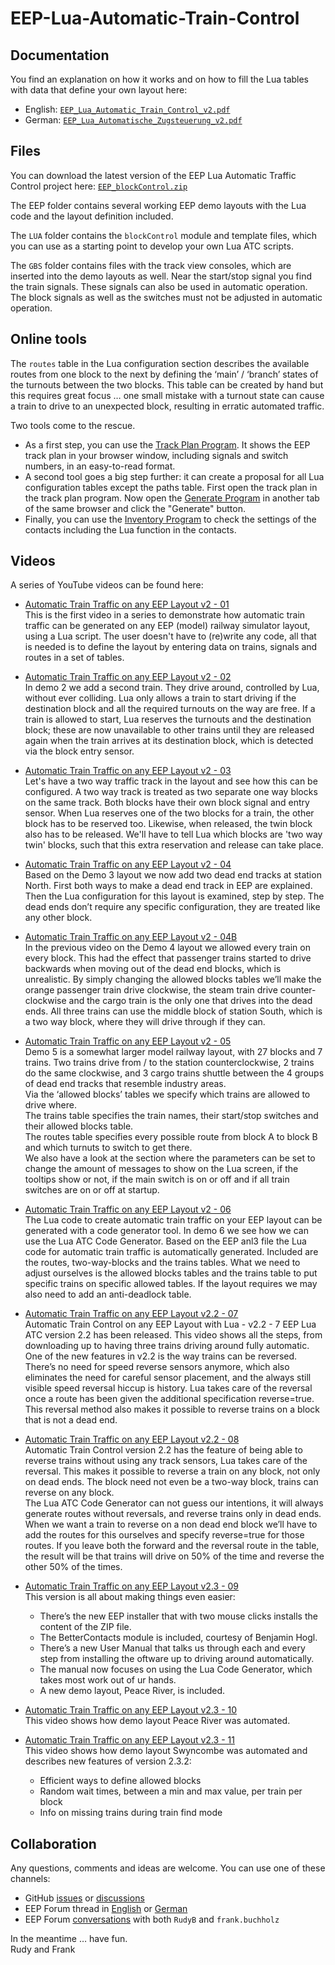 # EEP-Lua-Automatic-Train-Control

## Documentation

You find an explanation on how it works and on how to fill the Lua tables with data that define your own layout here:

- English: [`EEP_Lua_Automatic_Train_Control_v2.pdf`](https://github.com/FrankBuchholz/EEP-LUA-Automatic-Train-Control/blob/main/blockControl_v2/EEP_LUA_Automatic_Train_Control_v2.pdf)
- German: [`EEP_Lua_Automatische_Zugsteuerung_v2.pdf`](https://github.com/FrankBuchholz/EEP-LUA-Automatic-Train-Control/blob/main/blockControl_v2/EEP_LUA_Automatische_Zugsteuerung_v2.pdf)

## Files

You can download the latest version of the EEP Lua Automatic Traffic Control project here:
[`EEP_blockControl.zip`](https://github.com/FrankBuchholz/EEP-LUA-Automatic-Train-Control/releases/latest/download/EEP_blockControl.zip)

The EEP folder contains several working EEP demo layouts with the Lua code and the layout definition included.

The `LUA` folder contains the `blockControl` module and template files, which you can use as a starting point to develop your own Lua ATC scripts.

The `GBS` folder contains files with the track view consoles, which are inserted into the demo layouts as well.
Near the start/stop signal you find the train signals. These signals can also be used in automatic operation.
The block signals as well as the switches must not be adjusted in automatic operation.

## Online tools

The `routes` table in the Lua configuration section describes the available routes from one block to the next by defining the ‘main’ / ‘branch’ states of the turnouts between the two blocks. This table can be created by hand but this requires great focus … one small mistake with a turnout state can cause a train to drive to an unexpected block, resulting in erratic automated traffic.

Two tools come to the rescue.

- As a first step, you can use the [Track Plan Program](https://frankbuchholz.github.io/EEP_convert_anl3_file/EEP_Gleisplan.html). It shows the EEP track plan in your browser window, including signals and switch numbers, in an easy-to-read format.
- A second tool goes a big step further: it can create a proposal for all Lua configuration tables except the paths table. First open the track plan in the track plan program. Now open the [Generate Program](https://frankbuchholz.github.io/EEP_convert_anl3_file/EEP_blockControl.html) in another tab of the same browser and click the "Generate" button.
- Finally, you can use the [Inventory Program](https://frankbuchholz.github.io/EEP_convert_anl3_file/EEP_Inventar.html) to check the settings of the contacts including the Lua function in the contacts.

## Videos

A series of YouTube videos can be found here:

- [Automatic Train Traffic on any EEP Layout v2 - 01](https://www.youtube.com/watch?v=6X1fmBAHgpY&ab_channel=Rudysmodelrailway)  
This is the first video in a series to demonstrate how automatic train traffic can be generated on any EEP (model) railway simulator layout, using a Lua script. The user doesn't have to (re)write any code, all that is needed is to define the layout by entering data on trains, signals and routes in a set of tables.

- [Automatic Train Traffic on any EEP Layout v2 - 02](https://www.youtube.com/watch?v=qEFNnP-s14c&ab_channel=Rudysmodelrailway)  
In demo 2 we add a second train. They drive around, controlled by Lua, without ever colliding. Lua only allows a train to start driving if the destination block and all the required turnouts on the way are free. If a train is allowed to start, Lua reserves the turnouts and the destination block; these are now unavailable to other trains until they are released again when the train arrives at its destination block, which is detected via the block entry sensor.

- [Automatic Train Traffic on any EEP Layout v2 - 03](https://www.youtube.com/watch?v=YouDOfVNHgk&ab_channel=Rudysmodelrailway)  
Let's have a two way traffic track in the layout and see how this can be configured.
A two way track is treated as two separate one way blocks on the same track. Both blocks have their own block signal and entry sensor. When Lua reserves one of the two blocks for a train, the other block has to be reserved too. Likewise, when released, the twin block also has to be released. We'll have to tell Lua which blocks are 'two way twin' blocks, such that this extra reservation and release can take place.

- [Automatic Train Traffic on any EEP Layout v2 - 04](https://www.youtube.com/watch?v=x8MSMDGuqrM&ab_channel=Rudysmodelrailway)  
Based on the Demo 3 layout we now add two dead end tracks at station North. First both ways to make a dead end track in EEP are explained. Then the Lua configuration for this layout is examined, step by step. The dead ends don’t require any specific configuration, they are treated like any other block.

- [Automatic Train Traffic on any EEP Layout v2 - 04B](https://www.youtube.com/watch?v=4VcZgUUgHy0&ab_channel=Rudysmodelrailway)  
In the previous video on the Demo 4 layout we allowed every train on every block. This had the effect that passenger trains started to drive backwards when moving out of the dead end blocks, which is unrealistic. By simply changing the allowed blocks tables we’ll make the orange passenger train drive clockwise, the steam train drive counter-clockwise and the cargo train is the only one that drives into the dead ends. All three trains can use the middle block of station South, which is a two way block, where they will drive through if they can.

- [Automatic Train Traffic on any EEP Layout v2 - 05](https://www.youtube.com/watch?v=qjrlIr_JMXY&ab_channel=Rudysmodelrailway)  
Demo 5 is a somewhat larger model railway layout, with 27 blocks and 7 trains. Two trains drive from / to the station counterclockwise, 2 trains do the same clockwise, and 3 cargo trains shuttle between the 4 groups of dead end tracks that resemble industry areas.  
Via the ‘allowed blocks’ tables we specify which trains are allowed to drive where.  
The trains table specifies the train names, their start/stop switches and their allowed blocks table.  
The routes table specifies every possible route from block A to block B and which turnuts to switch to get there.  
We also have a look at the section where the parameters can be set to change the amount of messages to show on the Lua screen, if the tooltips show or not, if the main switch is on or off and if all train switches are on or off at startup.

- [Automatic Train Traffic on any EEP Layout v2 - 06](https://www.youtube.com/watch?v=xxssAIgqxk0&ab_channel=Rudyshobbychannel)  
The Lua code to create automatic train traffic on your EEP layout can be generated with a code generator tool.
In demo 6 we see how we can use the Lua ATC Code Generator. Based on the EEP anl3 file the Lua code for automatic train traffic is automatically generated. Included are the routes, two-way-blocks and the trains tables. What we need to adjust ourselves is the allowed blocks tables and the trains table to put specific trains on specific allowed tables. If the layout requires we may also need to add an anti-deadlock table.

- [Automatic Train Traffic on any EEP Layout v2.2 - 07](https://www.youtube.com/watch?v=Jy6LAwftW9g&ab_channel=Rudyshobbychannel)  
Automatic Train Control on any EEP Layout with Lua - v2.2 - 7
EEP Lua ATC version 2.2 has been released. This video shows all the steps, from downloading up to having three trains driving around fully automatic.  
One of the new features in v2.2 is the way trains can be reversed. There’s no need for speed reverse sensors anymore, which also eliminates the need for careful sensor placement, and the always still visible speed reversal hiccup is history. Lua takes care of the reversal once a route has been given the additional specification reverse=true. This reversal method also makes it possible to reverse trains on a block that is not a dead end.

- [Automatic Train Traffic on any EEP Layout v2.2 - 08](https://www.youtube.com/watch?v=YdrGc5KIsmM&ab_channel=Rudyshobbychannel)  
Automatic Train Control version 2.2 has the feature of being able to reverse trains without using any track sensors, Lua takes care of the reversal. This makes it possible to reverse a train on any block, not only on dead ends. The block need not even be a two-way block, trains can reverse on any block.  
The Lua ATC Code Generator can not guess our intentions, it will always generate routes without reversals, and reverse trains only in dead ends. When we want a train to reverse on a non dead end block we’ll have to add the routes for this ourselves and specify reverse=true for those routes. If you leave both the forward and the reversal route in the table, the result will be that trains will drive on 50% of the time and reverse the other 50% of the times.

- [Automatic Train Traffic on any EEP Layout v2.3 - 09](https://www.youtube.com/watch?v=KGXL2a99CjM&ab_channel=Rudyshobbychannel)  
This version is all about making things even easier:  
  - There’s the new EEP installer that with two mouse clicks installs the content of the ZIP file.  
  - The BetterContacts module is included, courtesy of Benjamin Hogl.  
  - There’s a new User Manual that talks us through each and every step from installing the oftware up to driving around automatically.  
  - The manual now focuses on using the Lua Code Generator, which takes most work out of ur hands.  
  - A new demo layout, Peace River, is included.  

- [Automatic Train Traffic on any EEP Layout v2.3 - 10](https://www.youtube.com/watch?v=ISWab3A1tbI&ab_channel=Rudyshobbychannel)  
This video shows how demo layout Peace River was automated.

- [Automatic Train Traffic on any EEP Layout v2.3 - 11](https://www.youtube.com/watch?v=nq5rGOXgdRQ&ab_channel=Rudyshobbychannel)  
This video shows how demo layout Swyncombe was automated and describes new features of version 2.3.2:  
  - Efficient ways to define allowed blocks  
  - Random wait times, between a min and max value, per train per block  
  - Info on missing trains during train find mode  

## Collaboration

Any questions, comments and ideas are welcome. You can use one of these channels:

- GitHub [issues](https://github.com/FrankBuchholz/EEP-LUA-Automatic-Train-Control/issues) or [discussions](https://github.com/FrankBuchholz/EEP-LUA-Automatic-Train-Control/discussions)
- EEP Forum thread in [English](https://www.eepforum.de/forum/thread/36688-lua-automatic-train-control-for-any-layout-version-2/) or [German](https://www.eepforum.de/forum/thread/36689-lua-automatische-zugsteuerung-f%C3%BCr-jedes-layout-version-2/)
- EEP Forum [conversations](https://www.eepforum.de/conversation-add)  with both `RudyB` and `frank.buchholz`

In the meantime … have fun.  
Rudy and Frank
